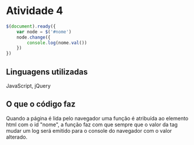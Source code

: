 # Atividade 4

```javascript
$(document).ready({
    var node = $('#nome')
    node.change({
        console.log(nome.val())
    })
})
```

## Linguagens utilizadas
JavaScript, jQuery

## O que o código faz
Quando a página é lida pelo navegador uma função é atribuída ao elemento html com o id "nome", a função faz com que sempre que o valor da tag mudar um log será emitido para o console do navegador com o valor alterado.